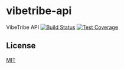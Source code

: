 # vibetribe-api
VibeTribe API 
[![Build Status](https://travis-ci.org/shanno29/vibetribe-api.svg?branch=master)](https://travis-ci.org/shanno29/vibetribe-api) [![Test Coverage](https://codecov.io/gh/shanno29/vibetribe-api/branch/master/graph/badge.svg)](https://codecov.io/gh/shanno29/vibetribe-api)




## License

  [MIT](LICENSE)
